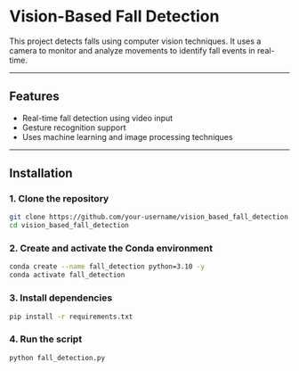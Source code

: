 # Vision-Based Fall Detection

This project detects falls using computer vision techniques. It uses a camera to monitor and analyze movements to identify fall events in real-time.

---

## Features

- Real-time fall detection using video input
- Gesture recognition support
- Uses machine learning and image processing techniques

---

## Installation

### 1. Clone the repository

```bash
git clone https://github.com/your-username/vision_based_fall_detection.git
cd vision_based_fall_detection
```
### 2. Create and activate the Conda environment

```bash
conda create --name fall_detection python=3.10 -y
conda activate fall_detection 
```

### 3. Install dependencies
```bash
pip install -r requirements.txt

```
### 4. Run the script
```bash
python fall_detection.py
```

